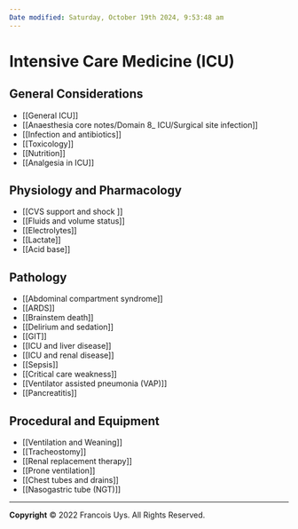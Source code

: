 ```yaml
---
Date modified: Saturday, October 19th 2024, 9:53:48 am
---
```

# Intensive Care Medicine (ICU)
## General Considerations
- [[General ICU]]
- [[Anaesthesia core notes/Domain 8_ ICU/Surgical site infection]]
- [[Infection and antibiotics]]  
- [[Toxicology]]
- [[Nutrition]]
- [[Analgesia in ICU]]
## Physiology and Pharmacology
- [[CVS support and shock ]]
- [[Fluids and volume status]]
- [[Electrolytes]]
- [[Lactate]]
- [[Acid base]]
## Pathology
- [[Abdominal compartment syndrome]]
- [[ARDS]]
- [[Brainstem death]]
- [[Delirium and sedation]]
- [[GIT]]
- [[ICU and liver disease]]
- [[ICU and renal disease]]
- [[Sepsis]]
- [[Critical care weakness]]
- [[Ventilator assisted pneumonia (VAP)]]
- [[Pancreatitis]]
## Procedural and Equipment
- [[Ventilation and Weaning]]
- [[Tracheostomy]]
- [[Renal replacement therapy]]
- [[Prone ventilation]]
- [[Chest tubes and drains]]
- [[Nasogastric tube (NGT)]]

---

**Copyright**
© 2022 Francois Uys. All Rights Reserved.
